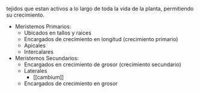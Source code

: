 tejidos que estan activos a lo largo de toda la vida de la planta, permitiendo su crecimiento.

- Meristemos Primarios:
	- Ubicados en tallos y raices 
	- Encargados de crecimiento en longitud (crecimiento primario)
	- Apicales 
	- Intercalares
- Meristemos Secundarios:
	- Encargados en crecimiento de grosor (crecimiento secundario)
	- Laterales
		- [[cambium]]
	- Encargados de crecimiento en grosor
